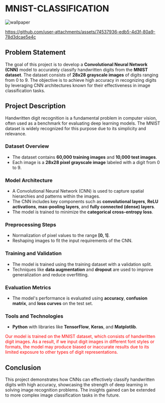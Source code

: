 <h1>MNIST-CLASSIFICATION</h1>

![wallpaper](https://github.com/user-attachments/assets/77c9a063-3db1-4146-bade-b8353374d1b5)

https://github.com/user-attachments/assets/74537936-edb5-4d3f-80a9-78d3dcae5e4c

<h2>Problem Statement</h2>
    <p>
        The goal of this project is to develop a <strong>Convolutional Neural Network (CNN)</strong> model to accurately classify handwritten digits from the <strong>MNIST dataset</strong>. The dataset consists of <strong>28x28 grayscale images</strong> of digits ranging from 0 to 9. The objective is to achieve high accuracy in recognizing digits by leveraging CNN architectures known for their effectiveness in image classification tasks.
    </p>
    <h2>Project Description</h2>
    <p>
        Handwritten digit recognition is a fundamental problem in computer vision, often used as a benchmark for evaluating deep learning models. The MNIST dataset is widely recognized for this purpose due to its simplicity and relevance.
    </p>
    <h3>Dataset Overview</h3>
    <ul>
        <li>The dataset contains <strong>60,000 training images</strong> and <strong>10,000 test images</strong>.</li>
        <li>Each image is a <strong>28x28 pixel grayscale image</strong> labeled with a digit from 0 to 9.</li>
    </ul>
    <h3>Model Architecture</h3>
    <ul>
        <li>A Convolutional Neural Network (CNN) is used to capture spatial hierarchies and patterns within the images.</li>
        <li>The CNN includes key components such as <strong>convolutional layers</strong>, <strong>ReLU activations</strong>, <strong>max-pooling layers</strong>, and <strong>fully connected (dense) layers</strong>.</li>
        <li>The model is trained to minimize the <strong>categorical cross-entropy loss</strong>.</li>
    </ul>
    <h3>Preprocessing Steps</h3>
    <ul>
        <li>Normalization of pixel values to the range <strong>[0, 1]</strong>.</li>
        <li>Reshaping images to fit the input requirements of the CNN.</li>
    </ul>
    <h3>Training and Validation</h3>
    <ul>
        <li>The model is trained using the training dataset with a validation split.</li>
        <li>Techniques like <strong>data augmentation</strong> and <strong>dropout</strong> are used to improve generalization and reduce overfitting.</li>
    </ul>
    <h3>Evaluation Metrics</h3>
    <ul>
        <li>The model's performance is evaluated using <strong>accuracy</strong>, <strong>confusion matrix</strong>, and <strong>loss curves</strong> on the test set.</li>
    </ul>
    <h3>Tools and Technologies</h3>
    <ul>
        <li><strong>Python</strong> with libraries like <strong>TensorFlow</strong>, <strong>Keras</strong>, and <strong>Matplotlib</strong>.</li>
    </ul>
    <p style='color:red;'>Our model is trained on the MNIST dataset, which consists of handwritten digit images. As a result, if we input digit images in different font styles or formats, the model may produce biased or inaccurate results due to its limited exposure to other types of digit representations.</h2>
    <h2>Conclusion</h2>
    <p>
        This project demonstrates how CNNs can effectively classify handwritten digits with high accuracy, showcasing the strength of deep learning in solving image recognition problems. The insights gained can be extended to more complex image classification tasks in the future.
    </p>
